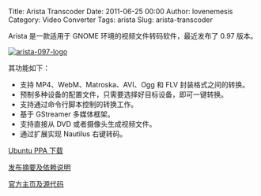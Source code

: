 Title: Arista Transcoder
Date: 2011-06-25 00:00
Author: lovenemesis
Category: Video Converter
Tags: arista
Slug: arista-transcoder

Arista 是一款适用于 GNOME 环境的视频文件转码软件，最近发布了 0.97 版本。

[![](http://linuxtoy.org/img/2011/06/arista-097-logo.png "arista-097-logo")](http://linuxtoy.org/img/2011/06/arista-097-logo.png)

其功能如下：

-   支持 MP4、WebM、Matroska、AVI、Ogg 和 FLV 封装格式之间的转换。
-   预制多种设备的配置文件，只需要选择好目标设备，即可一键转换。
-   支持通过命令行脚本控制的转换工作。
-   基于 GStreamer 多媒体框架。
-   支持直接从 DVD 或者摄像头生成视频文件。
-   通过扩展实现 Nautilus 右键转码。

[Ubuntu PPA 下载](https://launchpad.net/~webupd8team/+archive/arista)

[发布摘要及依赖说明](https://github.com/danielgtaylor/arista/blob/0.9.7/README.md#readme)

[官方主页及源代码](http://www.transcoder.org/)
